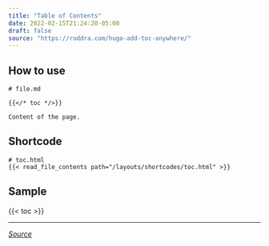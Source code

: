 ```yaml
---
title: "Table of Contents"
date: 2022-02-15T21:24:20-05:00
draft: false
source: "https://ruddra.com/hugo-add-toc-anywhere/"
---
```


## How to use

```
# file.md

{{</* toc */>}}

Content of the page.
```

## Shortcode

```
# toc.html
{{< read_file_contents path="/layouts/shortcodes/toc.html" >}}
```

## Sample

{{< toc >}}

---
_[Source](https://ruddra.com/hugo-add-toc-anywhere/)_
